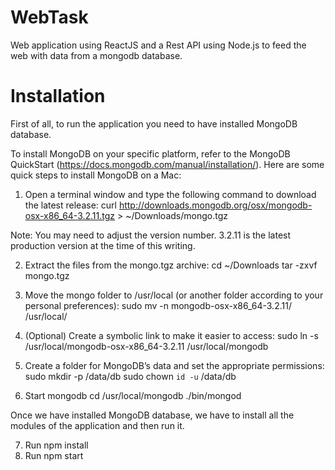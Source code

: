 # WebTask

Web application using ReactJS and a Rest API using Node.js to feed the web with data from a mongodb database.

# Installation

First of all, to run the application you need to have installed MongoDB database.

To install MongoDB on your specific platform, refer to the MongoDB QuickStart (https://docs.mongodb.com/manual/installation/). Here are some quick steps to install MongoDB on a Mac:

1. Open a terminal window and type the following command to download the latest release:
curl http://downloads.mongodb.org/osx/mongodb-osx-x86_64-3.2.11.tgz > ~/Downloads/mongo.tgz

Note: You may need to adjust the version number. 3.2.11 is the latest production version at the time of this writing.

2. Extract the files from the mongo.tgz archive:
cd ~/Downloads
tar -zxvf mongo.tgz

3. Move the mongo folder to /usr/local (or another folder according to your personal preferences):
sudo mv -n mongodb-osx-x86_64-3.2.11/ /usr/local/

4. (Optional) Create a symbolic link to make it easier to access:
sudo ln -s /usr/local/mongodb-osx-x86_64-3.2.11 /usr/local/mongodb

5. Create a folder for MongoDB’s data and set the appropriate permissions:
sudo mkdir -p /data/db
sudo chown `id -u` /data/db

6. Start mongodb
cd /usr/local/mongodb
./bin/mongod

Once we have installed MongoDB database, we have to install all the modules of the application and then run it.

7. Run npm install
8. Run npm start
